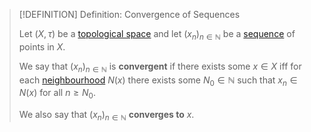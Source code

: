 >[!DEFINITION] Definition: Convergence of Sequences
>
>Let $(X, \tau)$ be a [topological space](../../../Topology/Topological%20Spaces/Topological%20Space.md) and let $(x_n)_{n \in \mathbb{N}}$ be a [sequence](Sequence.md) of points in $X$.
>
>We say that $(x_n)_{n \in \mathbb{N}}$ is **convergent** if there exists some $x \in X$ iff for each [neighbourhood](../../../Topology/Topological%20Spaces/Neighbourhoods.md) $N(x)$ there exists some $N_0 \in \mathbb{N}$ such that $x_n \in N(x)$ for all $n \ge N_0$.
>
>We also say that $(x_n)_{n \in \mathbb{N}}$ **converges to** $x$.
>